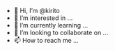 - 👋 Hi, I’m @kirito
- 👀 I’m interested in ...
- 🌱 I’m currently learning ...
- 💞️ I’m looking to collaborate on ...
- 📫 How to reach me ...

<!---
Patrick007D/Patrick007D is a ✨ special ✨ repository because its `README.md` (this file) appears on your GitHub profile.
You can click the Preview link to take a look at your changes.
--->
